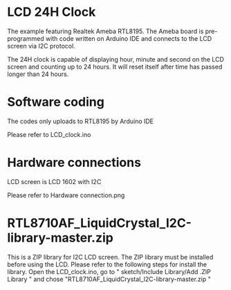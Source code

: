 # LCD 24H Clock
The example featuring Realtek Ameba RTL8195. The Ameba board is pre-programmed with code written on Arduino IDE and connects to the LCD screen via I2C protocol.

The 24H clock is capable of displaying hour, minute and second on the LCD screen and counting up to 24 hours. It will reset itself after time has passed longer than 24 hours.


# Software coding
The codes only uploads to RTL8195 by Arduino IDE

Please refer to LCD_clock.ino

# Hardware connections
LCD screen is LCD 1602 with I2C

Please refer to Hardware connection.png

# RTL8710AF_LiquidCrystal_I2C-library-master.zip 
This is a ZIP library for I2C LCD screen. The ZIP library must be installed before using the LCD. Please refer to the following steps for install the library. 
Open the LCD_clock.ino, go to " sketch/Include Library/Add .ZIP Library " and chose "RTL8710AF_LiquidCrystal_I2C-library-master.zip "
